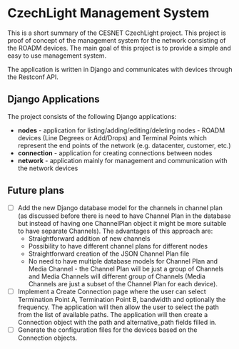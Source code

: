 # CzechLight Management System

This is a short summary of the CESNET CzechLight project. This project is proof of concept of the management system for
the network consisting of the ROADM devices. The main goal of this project is to provide a simple and easy to use
management system.

The application is written in Django and communicates with devices through the Restconf API.

## Django Applications

The project consists of the following Django applications:

- **nodes** - application for listing/adding/editing/deleting nodes - ROADM devices (Line Degrees or Add/Drops) and
  Terminal Points which represent the end points of the network (e.g. datacenter, customer, etc.)
- **connection** - application for creating connections between nodes
- **network** - application mainly for management and communication with the network devices

## Future plans

- [ ] Add the new Django database model for the channels in channel plan (as discussed before there is need to have
  Channel Plan in the database but instead of having one ChannelPlan object it might be more suitable to have separate
  Channels). The advantages of this approach are:
    - Straightforward addition of new channels
    - Possibility to have different channel plans for different nodes
    - Straightforward creation of the JSON Channel Plan file
    - No need to have multiple database models for Channel Plan and Media Channel - the Channel Plan will be just a
      group of Channels and Media Channels will different group of Channels (Media Channels are just a subset of the
      Channel Plan for each device).
- [ ] Implement a Create Connection page where the user can select Termination Point A, Termination Point B, bandwidth
  and optionally the frequency. The application will then allow the user to select the path from the list of available
  paths. The application will then create a Connection object with the path and alternative_path fields filled in.
- [ ] Generate the configuration files for the devices based on the Connection objects.